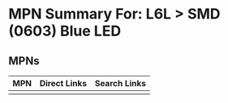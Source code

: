 



# MPN Summary For: L6L > SMD (0603) Blue LED

## MPNs
  

|MPN|Direct Links|Search Links|
| :--- | :--- | :--- |
||||
